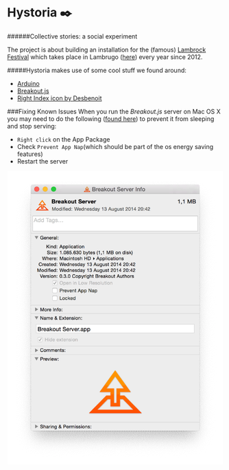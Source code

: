 # Hystoria :black_nib:
######Collective stories: a social experiment

The project is about building an installation for the (famous) [Lambrock Festival](http://www.lambrockfestival.com) which takes place in Lambrugo ([here](https://www.google.it/maps/place/Via+Bovia,+5,+22045+Lambrugo+CO/data=!4m2!3m1!1s0x4786a179564d7947:0xc793d363cb460870?sa=X&ei=y6psVcufOsbgywOvh4PoAw&ved=0CCAQ8gEwAA)) every year since 2012.

#####Hystoria makes use of some cool stuff we found around:
- [Arduino](http://www.arduino.cc/)
- [Breakout.js](http://breakoutjs.com/)
- [Right Index icon by Desbenoit](https://thenounproject.com/search/?q=finger&i=5380)

###Fixing Known Issues
When you run the *Breakout.js* server on Mac OS X you may need to do the following ([found here](http://breakoutjs.com/2014/03/breakout-v0-3-1-available/)) to prevent it from sleeping and stop serving:
- `Right click` on the App Package
- Check `Prevent App Nap`(which should be part of the os energy saving features)
- Restart the server

![app-nap](nap.gif)